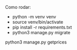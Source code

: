 Como rodar: 

- python -m venv venv
- source venv/bin/activate  
- pip install -r requirements.txt
- python3 manage.py migrate


python3 manage.py getprices
